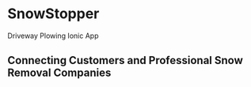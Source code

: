 # SnowStopper
Driveway Plowing Ionic App

## Connecting Customers and Professional Snow Removal Companies
